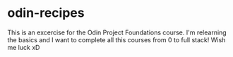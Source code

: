 # odin-recipes

This is an excercise for the Odin Project Foundations course. I'm relearning the basics and I want to complete all this courses from 0 to full stack! Wish me luck xD
